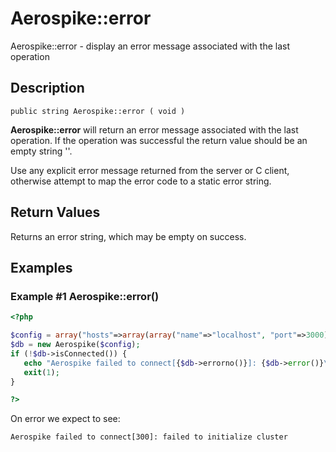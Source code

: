 
# Aerospike::error

Aerospike::error - display an error message associated with the last operation

## Description

```
public string Aerospike::error ( void )
```

**Aerospike::error** will return an error message associated with the last
operation. If the operation was successful the return value should be an empty
string ''.

Use any explicit error message returned from the server or C client, otherwise
attempt to map the error code to a static error string.

## Return Values

Returns an error string, which may be empty on success.

## Examples

### Example #1 Aerospike::error()

```php
<?php

$config = array("hosts"=>array(array("name"=>"localhost", "port"=>3000));
$db = new Aerospike($config);
if (!$db->isConnected()) {
   echo "Aerospike failed to connect[{$db->errorno()}]: {$db->error()}\n";
   exit(1);
}

?>
```

On error we expect to see:

```
Aerospike failed to connect[300]: failed to initialize cluster
```

